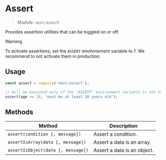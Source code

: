# Assert

>  Module: `nest/assert`

Provides assertion utilities that can be toggled on or off.

> [!WARNING]
> To activate assertions, set the `ASSERT` environement variable to 1.
> We recommend to not activate them in production.

## Usage

```js
const assert = require('nest/assert');

// Will be executed only if the "ASSERT" environment variable is set to 1.
assert(age >= 18, 'must be at least 18 years old');
```

## Methods

| Method                             | Description                 |
| ---------------------------------- | --------------------------- |
| `assert(condition [, message])`    | Assert a condition.         |
| `assertIsArray(data [, message])`  | Assert a data is an array.  |
| `assertIsObject(data [, message])` | Assert a data is an object. |